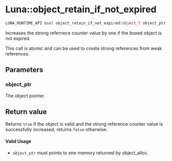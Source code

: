 # Luna::object_retain_if_not_expired

```c++
LUNA_RUNTIME_API bool object_retain_if_not_expired(object_t object_ptr)
```

Increases the strong refernece counter value by one if the boxed object is not expired. 

This call is atomic and can be used to create strong references from weak references. 

## Parameters
### object_ptr
The object pointer. 

## Return value
Returns `true` if the object is valid and the strong reference counter value is successfully increased, returns `false` otherwise. 

#### Valid Usage
* `object_ptr` must points to one memory returned by object_alloc. 


